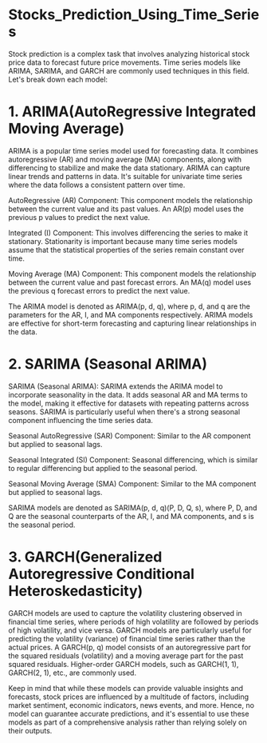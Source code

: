 # Stocks_Prediction_Using_Time_Series

Stock prediction is a complex task that involves analyzing historical stock price data to forecast future price movements. Time series models like ARIMA, SARIMA, and GARCH are commonly used techniques in this field. Let's break down each model:

# 1. ARIMA(AutoRegressive Integrated Moving Average)

 ARIMA is a popular time series model used for forecasting data. It combines autoregressive (AR) and moving average (MA) components, along with differencing to stabilize and make the data stationary. ARIMA can capture linear trends and patterns in data. It's suitable for univariate time series where the data follows a consistent pattern over time.

AutoRegressive (AR) Component: This component models the relationship between the current value and its past values. An AR(p) model uses the previous p values to predict the next value.

Integrated (I) Component: This involves differencing the series to make it stationary. Stationarity is important because many time series models assume that the statistical properties of the series remain constant over time.

Moving Average (MA) Component: This component models the relationship between the current value and past forecast errors. An MA(q) model uses the previous q forecast errors to predict the next value.

The ARIMA model is denoted as ARIMA(p, d, q), where p, d, and q are the parameters for the AR, I, and MA components respectively. ARIMA models are effective for short-term forecasting and capturing linear relationships in the data.


# 2. SARIMA (Seasonal ARIMA)

SARIMA (Seasonal ARIMA): SARIMA extends the ARIMA model to incorporate seasonality in the data. It adds seasonal AR and MA terms to the model, making it effective for datasets with repeating patterns across seasons. SARIMA is particularly useful when there's a strong seasonal component influencing the time series data.

Seasonal AutoRegressive (SAR) Component: Similar to the AR component but applied to seasonal lags.

Seasonal Integrated (SI) Component: Seasonal differencing, which is similar to regular differencing but applied to the seasonal period.

Seasonal Moving Average (SMA) Component: Similar to the MA component but applied to seasonal lags.

SARIMA models are denoted as SARIMA(p, d, q)(P, D, Q, s), where P, D, and Q are the seasonal counterparts of the AR, I, and MA components, and s is the seasonal period.

# 3. GARCH(Generalized Autoregressive Conditional Heteroskedasticity)

GARCH models are used to capture the volatility clustering observed in financial time series, where periods of high volatility are followed by periods of high volatility, and vice versa. GARCH models are particularly useful for predicting the volatility (variance) of financial time series rather than the actual prices.
A GARCH(p, q) model consists of an autoregressive part for the squared residuals (volatility) and a moving average part for the past squared residuals. Higher-order GARCH models, such as GARCH(1, 1), GARCH(2, 1), etc., are commonly used.

Keep in mind that while these models can provide valuable insights and forecasts, stock prices are influenced by a multitude of factors, including market sentiment, economic indicators, news events, and more. Hence, no model can guarantee accurate predictions, and it's essential to use these models as part of a comprehensive analysis rather than relying solely on their outputs.
